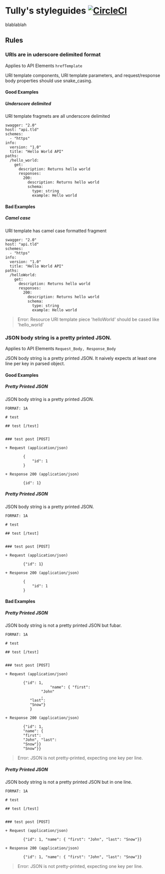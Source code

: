 # Tully's styleguides [![CircleCI](https://circleci.com/gh/apiaryio/constitutions.svg?style=svg&circle-token=32b6b19a59e02fdb795d2f47c80e37e2a2a9a033&ver=1)](https://circleci.com/gh/apiaryio/constitutions)

blablablah


## Rules

### URIs are in uderscore delimited format
Applies to API Elements `hrefTemplate`

URI template components, URI template parameters, and request/response body properties should use snake_casing.

#### Good Examples
##### Underscore delimited

URI template fragmets are all underscore delimited

```
swagger: "2.0"
host: "api.tld"
schemes:
  - "https"
info:
  version: "1.0"
  title: "Hello World API"
paths:
  /hello_world:
    get:
      description: Returns hello world
      responses:
        200:
          description: Returns hello world
          schema:
            type: string
            example: Hello world

```



#### Bad Examples
##### Camel case

URI template has camel case formatted fragment

```
swagger: "2.0"
host: "api.tld"
schemes:
  - "https"
info:
  version: "1.0"
  title: "Hello World API"
paths:
  /helloWorld:
    get:
      description: Returns hello world
      responses:
        200:
          description: Returns hello world
          schema:
            type: string
            example: Hello world

```

> Error: Resource URI template piece 'helloWorld' should be cased like 'hello_world'





### JSON body string is a pretty printed JSON.
Applies to API Elements `Request_Body, Response_Body`

JSON body string is a pretty printed JSON. It naively expects at least one line per key in parsed object.

#### Good Examples
##### Pretty Printed JSON

JSON body string is a pretty printed JSON.

```
FORMAT: 1A

# test

## test [/test]


### test post [POST]

+ Request (application/json)

        {
            "id": 1
        }

+ Response 200 (application/json)

        {id": 1}

```

##### Pretty Printed JSON

JSON body string is a pretty printed JSON.

```
FORMAT: 1A

# test

## test [/test]


### test post [POST]

+ Request (application/json)

        {"id": 1}

+ Response 200 (application/json)

        {
            "id": 1
        }

```



#### Bad Examples
##### Pretty Printed JSON

JSON body string is not a pretty printed JSON but fubar.

```
FORMAT: 1A

# test

## test [/test]


### test post [POST]

+ Request (application/json)

        {"id": 1,
                    "name": { "first":
                "John"
                ,
           "last":
           "Snow"}
           }

+ Response 200 (application/json)

        {"id": 1,
        "name": {
        "first":
        "John", "last":
        "Snow"}}
        "Snow"}}

```

> Error: JSON is not pretty-printed, expecting one key per line.

##### Pretty Printed JSON

JSON body string is not a pretty printed JSON but in one line.

```
FORMAT: 1A

# test

## test [/test]


### test post [POST]

+ Request (application/json)

        {"id": 1, "name": { "first": "John", "last": "Snow"}}

+ Response 200 (application/json)

        {"id": 1, "name": { "first": "John", "last": "Snow"}}

```

> Error: JSON is not pretty-printed, expecting one key per line.







